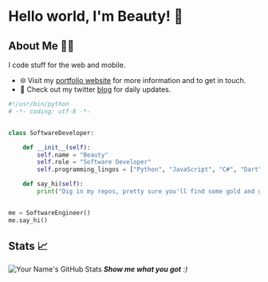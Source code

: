 # Hello world, I'm Beauty! 👋

## About Me 🙋‍♂️
I code stuff for the web and mobile.

- 🌐 Visit my [portfolio website]((https://beauty-tatenda.netlify.app/)) for more information and to get in touch.
- 👋 Check out my twitter [blog]((https://x.com/tatendaTheCoder?s=09)) for daily updates.


```python
#!/usr/bin/python
# -*- coding: utf-8 -*-


class SoftwareDeveloper:

    def __init__(self):
        self.name = "Beauty"
        self.role = "Software Developer"
        self.programming_lingos = ["Python", "JavaScript", "C#", "Dart", "PHP"]

    def say_hi(self):
        print("Dig in my repos, pretty sure you'll find some gold and get rich")


me = SoftwareEngineer()
me.say_hi()
```

## Stats 📈
![Your Name's GitHub Stats](https://github-readme-stats.vercel.app/api?username=beautytasara27&show_icons=true&theme=dark)
<em><b>Show me what you got</b> :)</em>
